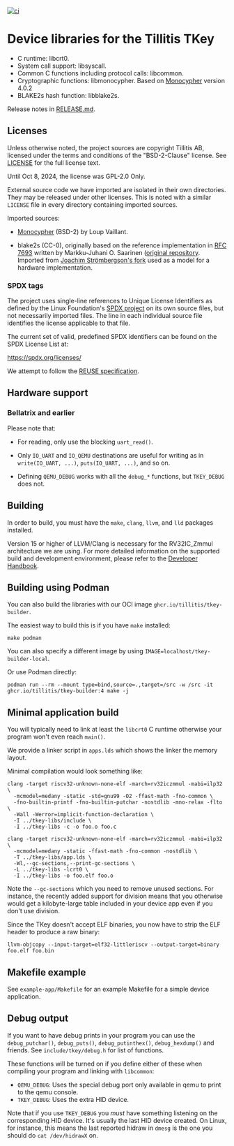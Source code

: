 [![ci](https://github.com/tillitis/tkey-libs/actions/workflows/ci.yaml/badge.svg?branch=main&event=push)](https://github.com/tillitis/tkey-libs/actions/workflows/ci.yaml)

# Device libraries for the Tillitis TKey

- C runtime: libcrt0.
- System call support: libsyscall.
- Common C functions including protocol calls: libcommon.
- Cryptographic functions: libmonocypher. Based on
  [Monocypher](https://github.com/LoupVaillant/Monocypher) version
  4.0.2
- BLAKE2s hash function: libblake2s.

Release notes in [RELEASE.md](RELEASE.md).

## Licenses

Unless otherwise noted, the project sources are copyright Tillitis AB,
licensed under the terms and conditions of the "BSD-2-Clause" license.
See [LICENSE](LICENSE) for the full license text.

Until Oct 8, 2024, the license was GPL-2.0 Only.

External source code we have imported are isolated in their own
directories. They may be released under other licenses. This is noted
with a similar `LICENSE` file in every directory containing imported
sources.

Imported sources:

- [Monocypher](https://github.com/LoupVaillant/Monocypher) (BSD-2) by
  Loup Vaillant.

- blake2s (CC-0), originally based on the reference implementation in
  [RFC 7693](https://www.rfc-editor.org/rfc/rfc7693.html) written by
  Markku-Juhani O. Saarinen ([original
  repository](https://github.com/mjosaarinen/blake2_mjosref). Imported
  from [Joachim Strömbergson's
  fork](https://github.com/secworks/blake2s/) used as a model for a
  hardware implementation.

### SPDX tags

The project uses single-line references to Unique License Identifiers
as defined by the Linux Foundation's [SPDX project](https://spdx.org/)
on its own source files, but not necessarily imported files. The line
in each individual source file identifies the license applicable to
that file.

The current set of valid, predefined SPDX identifiers can be found on
the SPDX License List at:

https://spdx.org/licenses/

We attempt to follow the [REUSE
specification](https://reuse.software/).

## Hardware support

### Bellatrix and earlier

Please note that:

- For reading, only use the blocking `uart_read()`.

- Only `IO_UART` and `IO_QEMU` destinations are useful for writing as
  in `write(IO_UART, ...)`, `puts(IO_UART, ...)`, and so on.

- Defining `QEMU_DEBUG` works with all the `debug_*` functions, but
  `TKEY_DEBUG` does not.

## Building

In order to build, you must have the `make`, `clang`, `llvm`, and
`lld` packages installed.

Version 15 or higher of LLVM/Clang is necessary for the RV32IC\_Zmmul
architecture we are using. For more detailed information on the
supported build and development environment, please refer to the
[Developer Handbook](https://dev.tillitis.se/).
## Building using Podman

You can also build the libraries with our OCI image
`ghcr.io/tillitis/tkey-builder`.

The easiest way to build this is if you have `make` installed:

```
make podman
```

You can also specify a different image by using
`IMAGE=localhost/tkey-builder-local`.

Or use Podman directly:

```
podman run --rm --mount type=bind,source=.,target=/src -w /src -it ghcr.io/tillitis/tkey-builder:4 make -j
```

## Minimal application build

You will typically need to link at least the `libcrt0` C runtime
otherwise your program won't even reach `main()`.

We provide a linker script in `apps.lds` which shows the linker the
memory layout.

Minimal compilation would look something like:

```
clang -target riscv32-unknown-none-elf -march=rv32iczmmul -mabi=ilp32 \
  -mcmodel=medany -static -std=gnu99 -O2 -ffast-math -fno-common \
  -fno-builtin-printf -fno-builtin-putchar -nostdlib -mno-relax -flto \
  -Wall -Werror=implicit-function-declaration \
  -I ../tkey-libs/include \
  -I ../tkey-libs -c -o foo.o foo.c

clang -target riscv32-unknown-none-elf -march=rv32iczmmul -mabi=ilp32 \
  -mcmodel=medany -static -ffast-math -fno-common -nostdlib \
  -T ../tkey-libs/app.lds \
  -Wl,--gc-sections,--print-gc-sections \
  -L ../tkey-libs -lcrt0 \
  -I ../tkey-libs -o foo.elf foo.o
```

Note the `--gc-sections` which you need to remove unused sections. For
instance, the recently added support for division means that you
otherwise would get a kilobyte-large table included in your device app
even if you don't use division.

Since the TKey doesn't accept ELF binaries, you now have to strip the
ELF header to produce a raw binary:

```
llvm-objcopy --input-target=elf32-littleriscv --output-target=binary foo.elf foo.bin
```

## Makefile example

See `example-app/Makefile` for an example Makefile for a simple device
application.

## Debug output

If you want to have debug prints in your program you can use the
`debug_putchar()`, `debug_puts()`, `debug_putinthex()`,
`debug_hexdump()` and friends. See `include/tkey/debug.h` for list of
functions.

These functions will be turned on if you define either of these when
compiling your program and linking with `libcommon`:

- `QEMU_DEBUG`: Uses the special debug port only available in qemu to
  print to the qemu console.
- `TKEY_DEBUG`: Uses the extra HID device.

Note that if you use `TKEY_DEBUG` you *must* have something listening
on the corresponding HID device. It's usually the last HID device
created. On Linux, for instance, this means the last reported hidraw
in `dmesg` is the one you should do `cat /dev/hidrawX` on.
